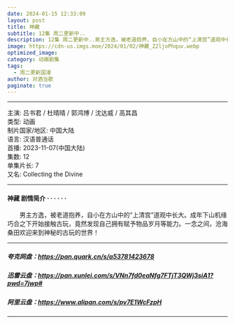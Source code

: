 ```yaml
---
date: 2024-01-15 12:33:09
layout: post
title: 神藏
subtitle: 12集 周二更新中..
description: 12集 周二更新中..男主方逸，被老道抱养，自小在方山中的“上清宫”道观中长大。成年下山机缘巧合之下开始接触古玩，竟然发现自己拥有赋予物品岁月等能力。一念之间，沧海桑田欢迎来到神秘的古玩的世界！...
image: https://cdn-us.imgs.moe/2024/01/02/神藏_Z2ljoPhquv.webp
optimized_image: 
category: 动画剧集
tags:
  - 周二更新国漫
author: 对酒当歌
paginate: true
---
```


---

主演: 吕书君 / 杜晴晴 / 郭鸿博 / 沈达威 / 高其昌  
类型: 动画  
制片国家/地区: 中国大陆  
语言: 汉语普通话  
首播: 2023-11-07(中国大陆)  
集数: 12  
单集片长: 7  
又名: Collecting the Divine  

---

#### 神藏 剧情简介 · · · · · ·

　　男主方逸，被老道抱养，自小在方山中的“上清宫”道观中长大。成年下山机缘巧合之下开始接触古玩，竟然发现自己拥有赋予物品岁月等能力。一念之间，沧海桑田欢迎来到神秘的古玩的世界！

---

##### 夸克网盘：<https://pan.quark.cn/s/a53781423678>

##### 迅雷云盘：<https://pan.xunlei.com/s/VNn7fd0eaNfg7FTjT3QWj3siA1?pwd=7jwp#>

##### 阿里云盘：<https://www.alipan.com/s/pv7E1WcFzpH>

---
